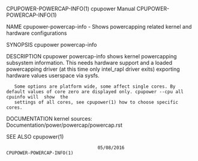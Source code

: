 CPUPOWER-POWERCAP-INFO(1)						cpupower Manual						     CPUPOWER-POWERCAP-INFO(1)

NAME
       cpupower-powercap-info - Shows powercapping related kernel and hardware configurations

SYNOPSIS
       cpupower powercap-info

DESCRIPTION
       cpupower	 powercap-info	 shows	kernel powercapping subsystem information.  This needs hardware support and a loaded powercapping driver (at this time
       only intel_rapl driver exits) exporting hardware values userspace via sysfs.

       Some options are platform wide, some affect single cores. By default values of core zero are displayed only. cpupower --cpu all cpuinfo will  show  the
       settings of all cores, see cpupower(1) how to choose specific cores.

DOCUMENTATION
       kernel sources: Documentation/power/powercap/powercap.rst

SEE ALSO
       cpupower(1)

									  05/08/2016						     CPUPOWER-POWERCAP-INFO(1)
